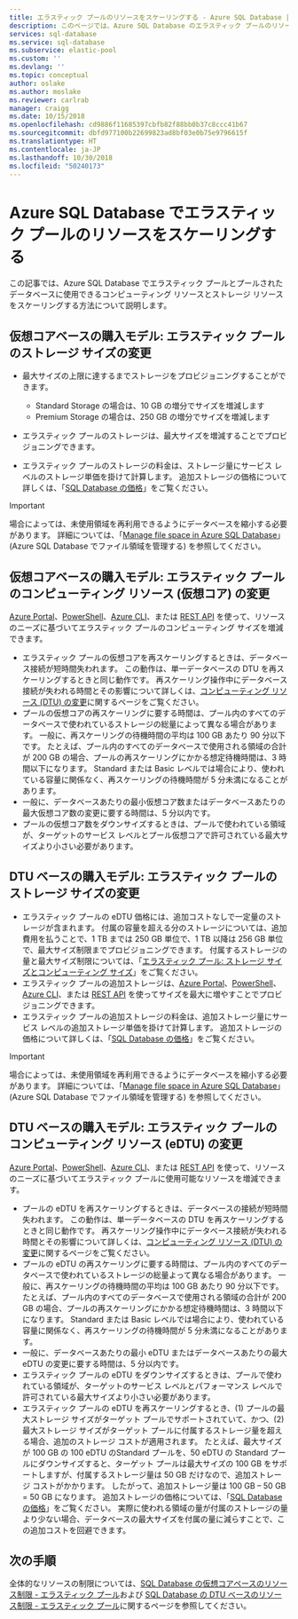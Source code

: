 ```yaml
---
title: エラスティック プールのリソースをスケーリングする - Azure SQL Database | Microsoft Docs
description: このページでは、Azure SQL Database のエラスティック プールのリソースをスケーリングする方法について説明します。
services: sql-database
ms.service: sql-database
ms.subservice: elastic-pool
ms.custom: ''
ms.devlang: ''
ms.topic: conceptual
author: oslake
ms.author: moslake
ms.reviewer: carlrab
manager: craigg
ms.date: 10/15/2018
ms.openlocfilehash: cd9886f11685397cbfb82f88bb0b37c8ccc41b67
ms.sourcegitcommit: dbfd977100b22699823ad8bf03e0b75e9796615f
ms.translationtype: HT
ms.contentlocale: ja-JP
ms.lasthandoff: 10/30/2018
ms.locfileid: "50240173"
---
```

# <a name="scale-elastic-pool-resources-in-azure-sql-database"></a>Azure SQL Database でエラスティック プールのリソースをスケーリングする

この記事では、Azure SQL Database でエラスティック プールとプールされたデータベースに使用できるコンピューティング リソースとストレージ リソースをスケーリングする方法について説明します。

## <a name="vcore-based-purchasing-model-change-elastic-pool-storage-size"></a>仮想コアベースの購入モデル: エラスティック プールのストレージ サイズの変更

- 最大サイズの上限に達するまでストレージをプロビジョニングすることができます。

  - Standard Storage の場合は、10 GB の増分でサイズを増減します
  - Premium Storage の場合は、250 GB の増分でサイズを増減します
- エラスティック プールのストレージは、最大サイズを増減することでプロビジョニングできます。
- エラスティック プールのストレージの料金は、ストレージ量にサービス レベルのストレージ単価を掛けて計算します。 追加ストレージの価格について詳しくは、「[SQL Database の価格](https://azure.microsoft.com/pricing/details/sql-database/)」をご覧ください。

> [!IMPORTANT]
> 場合によっては、未使用領域を再利用できるようにデータベースを縮小する必要があります。 詳細については、「[Manage file space in Azure SQL Database](sql-database-file-space-management.md)」(Azure SQL Database でファイル領域を管理する) を参照してください。

## <a name="vcore-based-purchasing-model-change-elastic-pool-compute-resources-vcores"></a>仮想コアベースの購入モデル: エラスティック プールのコンピューティング リソース (仮想コア) の変更

[Azure Portal](sql-database-elastic-pool-manage.md#azure-portal-manage-elastic-pools-and-pooled-databases)、[PowerShell](/powershell/module/azurerm.sql/set-azurermsqlelasticpool)、[Azure CLI](/cli/azure/sql/elastic-pool#az-sql-elastic-pool-update)、または [REST API](https://docs.microsoft.com/rest/api/sql/elasticpools/update) を使って、リソースのニーズに基づいてエラスティック プールのコンピューティング サイズを増減できます。

- エラスティック プールの仮想コアを再スケーリングするときは、データベース接続が短時間失われます。 この動作は、単一データベースの DTU を再スケーリングするときと同じ動作です。 再スケーリング操作中にデータベース接続が失われる時間とその影響について詳しくは、[コンピューティング リソース (DTU) の変更](sql-database-single-database-scale.md#dtu-based-purchasing-model-change-compute-resources-dtus)に関するページをご覧ください。
- プールの仮想コアの再スケーリングに要する時間は、プール内のすべてのデータベースで使われているストレージの総量によって異なる場合があります。 一般に、再スケーリングの待機時間の平均は 100 GB あたり 90 分以下です。 たとえば、プール内のすべてのデータベースで使用される領域の合計が 200 GB の場合、プールの再スケーリングにかかる想定待機時間は、3 時間以下になります。 Standard または Basic レベルでは場合により、使われている容量に関係なく、再スケーリングの待機時間が 5 分未満になることがあります。
- 一般に、データベースあたりの最小仮想コア数またはデータベースあたりの最大仮想コア数の変更に要する時間は、5 分以内です。
- プールの仮想コア数をダウンサイズするときは、プールで使われている領域が、ターゲットのサービス レベルとプール仮想コアで許可されている最大サイズより小さい必要があります。

## <a name="dtu-based-purchasing-model-change-elastic-pool-storage-size"></a>DTU ベースの購入モデル: エラスティック プールのストレージ サイズの変更

- エラスティック プールの eDTU 価格には、追加コストなしで一定量のストレージが含まれます。 付属の容量を超える分のストレージについては、追加費用を払うことで、1 TB までは 250 GB 単位で、1 TB 以降は 256 GB 単位で、最大サイズ制限までプロビジョニングできます。 付属するストレージの量と最大サイズ制限については、「[エラスティック プール: ストレージ サイズとコンピューティング サイズ](sql-database-dtu-resource-limits-elastic-pools.md#elastic-pool-storage-sizes-and-compute-sizes)」をご覧ください。
- エラスティック プールの追加ストレージは、[Azure Portal](sql-database-elastic-pool-manage.md#azure-portal-manage-elastic-pools-and-pooled-databases)、[PowerShell](/powershell/module/azurerm.sql/set-azurermsqlelasticpool)、[Azure CLI](/cli/azure/sql/elastic-pool#az-sql-elastic-pool-update)、または [REST API](https://docs.microsoft.com/rest/api/sql/elasticpools/update) を使ってサイズを最大に増やすことでプロビジョニングできます。
- エラスティック プールの追加ストレージの料金は、追加ストレージ量にサービス レベルの追加ストレージ単価を掛けて計算します。 追加ストレージの価格について詳しくは、「[SQL Database の価格](https://azure.microsoft.com/pricing/details/sql-database/)」をご覧ください。

> [!IMPORTANT]
> 場合によっては、未使用領域を再利用できるようにデータベースを縮小する必要があります。 詳細については、「[Manage file space in Azure SQL Database](sql-database-file-space-management.md)」(Azure SQL Database でファイル領域を管理する) を参照してください。

## <a name="dtu-based-purchasing-model-change-elastic-pool-compute-resources-edtus"></a>DTU ベースの購入モデル: エラスティック プールのコンピューティング リソース (eDTU) の変更

[Azure Portal](sql-database-elastic-pool-manage.md#azure-portal-manage-elastic-pools-and-pooled-databases)、[PowerShell](/powershell/module/azurerm.sql/set-azurermsqlelasticpool)、[Azure CLI](/cli/azure/sql/elastic-pool#az-sql-elastic-pool-update)、または [REST API](https://docs.microsoft.com/rest/api/sql/elasticpools/update) を使って、リソースのニーズに基づいてエラスティック プールに使用可能なリソースを増減できます。

- プールの eDTU を再スケーリングするときは、データベースの接続が短時間失われます。 この動作は、単一データベースの DTU を再スケーリングするときと同じ動作です。 再スケーリング操作中にデータベース接続が失われる時間とその影響について詳しくは、[コンピューティング リソース (DTU) の変更](sql-database-single-database-scale.md#dtu-based-purchasing-model-change-compute-resources-dtus)に関するページをご覧ください。
- プールの eDTU の再スケーリングに要する時間は、プール内のすべてのデータベースで使われているストレージの総量よって異なる場合があります。 一般に、再スケーリングの待機時間の平均は 100 GB あたり 90 分以下です。 たとえば、プール内のすべてのデータベースで使用される領域の合計が 200 GB の場合、プールの再スケーリングにかかる想定待機時間は、3 時間以下になります。 Standard または Basic レベルでは場合により、使われている容量に関係なく、再スケーリングの待機時間が 5 分未満になることがあります。
- 一般に、データベースあたりの最小 eDTU またはデータベースあたりの最大 eDTU の変更に要する時間は、5 分以内です。
- エラスティック プールの eDTU をダウンサイズするときは、プールで使われている領域が、ターゲットのサービス レベルとパフォーマンス レベルで許可されている最大サイズより小さい必要があります。
- エラスティック プールの eDTU を再スケーリングするとき、(1) プールの最大ストレージ サイズがターゲット プールでサポートされていて、かつ、(2) 最大ストレージ サイズがターゲット プールに付属するストレージ量を超える場合、追加のストレージ コストが適用されます。 たとえば、最大サイズが 100 GB の 100 eDTU のStandard プールを、50 eDTU の Standard プールにダウンサイズすると、ターゲット プールは最大サイズの 100 GB をサポートしますが、付属するストレージ量は 50 GB だけなので、追加ストレージ コストがかかります。 したがって、追加ストレージ量は 100 GB – 50 GB = 50 GB になります。 追加ストレージの価格については、「[SQL Database の価格](https://azure.microsoft.com/pricing/details/sql-database/)」をご覧ください。 実際に使われる領域の量が付属のストレージの量より少ない場合、データベースの最大サイズを付属の量に減らすことで、この追加コストを回避できます。

## <a name="next-steps"></a>次の手順

全体的なリソースの制限については、[SQL Database の仮想コアペースのリソース制限 - エラスティック プール](sql-database-vcore-resource-limits-elastic-pools.md)および [SQL Database の DTU ベースのリソース制限 - エラスティック プール](sql-database-dtu-resource-limits-elastic-pools.md)に関するページを参照してください。
